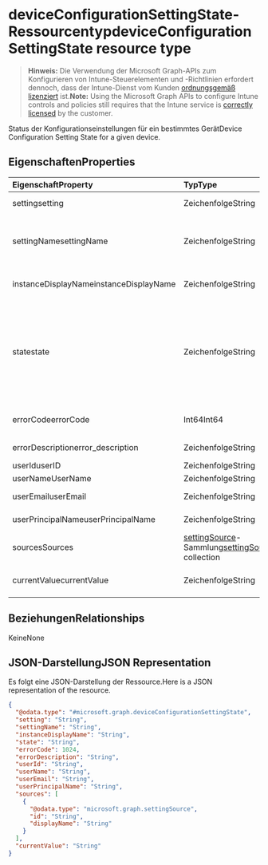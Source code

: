 # <a name="deviceconfigurationsettingstate-resource-type"></a><span data-ttu-id="932ca-101">deviceConfigurationSettingState-Ressourcentyp</span><span class="sxs-lookup"><span data-stu-id="932ca-101">deviceConfigurationSettingState resource type</span></span>

> <span data-ttu-id="932ca-102">**Hinweis:** Die Verwendung der Microsoft Graph-APIs zum Konfigurieren von Intune-Steuerelementen und -Richtlinien erfordert dennoch, dass der Intune-Dienst vom Kunden [ordnungsgemäß lizenziert](https://go.microsoft.com/fwlink/?linkid=839381) ist.</span><span class="sxs-lookup"><span data-stu-id="932ca-102">**Note:** Using the Microsoft Graph APIs to configure Intune controls and policies still requires that the Intune service is [correctly licensed](https://go.microsoft.com/fwlink/?linkid=839381) by the customer.</span></span>

<span data-ttu-id="932ca-103">Status der Konfigurationseinstellungen für ein bestimmtes Gerät</span><span class="sxs-lookup"><span data-stu-id="932ca-103">Device Configuration Setting State for a given device.</span></span>
## <a name="properties"></a><span data-ttu-id="932ca-104">Eigenschaften</span><span class="sxs-lookup"><span data-stu-id="932ca-104">Properties</span></span>
|<span data-ttu-id="932ca-105">Eigenschaft</span><span class="sxs-lookup"><span data-stu-id="932ca-105">Property</span></span>|<span data-ttu-id="932ca-106">Typ</span><span class="sxs-lookup"><span data-stu-id="932ca-106">Type</span></span>|<span data-ttu-id="932ca-107">Beschreibung</span><span class="sxs-lookup"><span data-stu-id="932ca-107">Description</span></span>|
|:---|:---|:---|
|<span data-ttu-id="932ca-108">setting</span><span class="sxs-lookup"><span data-stu-id="932ca-108">setting</span></span>|<span data-ttu-id="932ca-109">Zeichenfolge</span><span class="sxs-lookup"><span data-stu-id="932ca-109">String</span></span>|<span data-ttu-id="932ca-110">Die gemeldete Einstellung</span><span class="sxs-lookup"><span data-stu-id="932ca-110">The setting that is being reported</span></span>|
|<span data-ttu-id="932ca-111">settingName</span><span class="sxs-lookup"><span data-stu-id="932ca-111">settingName</span></span>|<span data-ttu-id="932ca-112">Zeichenfolge</span><span class="sxs-lookup"><span data-stu-id="932ca-112">String</span></span>|<span data-ttu-id="932ca-113">Lokalisierter/benutzerfreundlicher Name der Einstellung, die gemeldet wird</span><span class="sxs-lookup"><span data-stu-id="932ca-113">Localized/user friendly setting name that is being reported</span></span>|
|<span data-ttu-id="932ca-114">instanceDisplayName</span><span class="sxs-lookup"><span data-stu-id="932ca-114">instanceDisplayName</span></span>|<span data-ttu-id="932ca-115">Zeichenfolge</span><span class="sxs-lookup"><span data-stu-id="932ca-115">String</span></span>|<span data-ttu-id="932ca-116">Name der Einstellungsinstanz, die gemeldet wird</span><span class="sxs-lookup"><span data-stu-id="932ca-116">Name of setting instance that is being reported.</span></span>|
|<span data-ttu-id="932ca-117">state</span><span class="sxs-lookup"><span data-stu-id="932ca-117">state</span></span>|<span data-ttu-id="932ca-118">Zeichenfolge</span><span class="sxs-lookup"><span data-stu-id="932ca-118">String</span></span>|<span data-ttu-id="932ca-119">Der Konformitätsstatus der Einstellung. Mögliche Werte: `unknown`, `notApplicable`, `compliant`, `remediated`, `nonCompliant`, `error`, `conflict`.</span><span class="sxs-lookup"><span data-stu-id="932ca-119">The compliance state of the setting Possible values are: `unknown`, `notApplicable`, `compliant`, `remediated`, `nonCompliant`, `error`, `conflict`.</span></span>|
|<span data-ttu-id="932ca-120">errorCode</span><span class="sxs-lookup"><span data-stu-id="932ca-120">errorCode</span></span>|<span data-ttu-id="932ca-121">Int64</span><span class="sxs-lookup"><span data-stu-id="932ca-121">Int64</span></span>|<span data-ttu-id="932ca-122">Fehlercode für die Einstellung</span><span class="sxs-lookup"><span data-stu-id="932ca-122">Error code for the setting</span></span>|
|<span data-ttu-id="932ca-123">errorDescription</span><span class="sxs-lookup"><span data-stu-id="932ca-123">error_description</span></span>|<span data-ttu-id="932ca-124">Zeichenfolge</span><span class="sxs-lookup"><span data-stu-id="932ca-124">String</span></span>|<span data-ttu-id="932ca-125">Fehlerbeschreibung</span><span class="sxs-lookup"><span data-stu-id="932ca-125">Error Description</span></span>|
|<span data-ttu-id="932ca-126">userId</span><span class="sxs-lookup"><span data-stu-id="932ca-126">userID</span></span>|<span data-ttu-id="932ca-127">Zeichenfolge</span><span class="sxs-lookup"><span data-stu-id="932ca-127">String</span></span>|<span data-ttu-id="932ca-128">Benutzer-ID</span><span class="sxs-lookup"><span data-stu-id="932ca-128">UserId</span></span>|
|<span data-ttu-id="932ca-129">userName</span><span class="sxs-lookup"><span data-stu-id="932ca-129">UserName</span></span>|<span data-ttu-id="932ca-130">Zeichenfolge</span><span class="sxs-lookup"><span data-stu-id="932ca-130">String</span></span>|<span data-ttu-id="932ca-131">Benutzername</span><span class="sxs-lookup"><span data-stu-id="932ca-131">UserName</span></span>|
|<span data-ttu-id="932ca-132">userEmail</span><span class="sxs-lookup"><span data-stu-id="932ca-132">userEmail</span></span>|<span data-ttu-id="932ca-133">Zeichenfolge</span><span class="sxs-lookup"><span data-stu-id="932ca-133">String</span></span>|<span data-ttu-id="932ca-134">E-Mail-Adresse des Benutzers</span><span class="sxs-lookup"><span data-stu-id="932ca-134">UserEmail Element</span></span>|
|<span data-ttu-id="932ca-135">userPrincipalName</span><span class="sxs-lookup"><span data-stu-id="932ca-135">userPrincipalName</span></span>|<span data-ttu-id="932ca-136">Zeichenfolge</span><span class="sxs-lookup"><span data-stu-id="932ca-136">String</span></span>|<span data-ttu-id="932ca-137">Benutzer-Prinzipalname</span><span class="sxs-lookup"><span data-stu-id="932ca-137">userPrincipalName</span></span>|
|<span data-ttu-id="932ca-138">sources</span><span class="sxs-lookup"><span data-stu-id="932ca-138">Sources</span></span>|<span data-ttu-id="932ca-139">[settingSource](../resources/intune_deviceconfig_settingsource.md)-Sammlung</span><span class="sxs-lookup"><span data-stu-id="932ca-139">[settingSource](../resources/intune_deviceconfig_settingsource.md) collection</span></span>|<span data-ttu-id="932ca-140">Beitragende Richtlinien</span><span class="sxs-lookup"><span data-stu-id="932ca-140">Contributing policies</span></span>|
|<span data-ttu-id="932ca-141">currentValue</span><span class="sxs-lookup"><span data-stu-id="932ca-141">currentValue</span></span>|<span data-ttu-id="932ca-142">Zeichenfolge</span><span class="sxs-lookup"><span data-stu-id="932ca-142">String</span></span>|<span data-ttu-id="932ca-143">Aktueller Wert der Einstellung auf dem Gerät</span><span class="sxs-lookup"><span data-stu-id="932ca-143">Current value of setting on device</span></span>|

## <a name="relationships"></a><span data-ttu-id="932ca-144">Beziehungen</span><span class="sxs-lookup"><span data-stu-id="932ca-144">Relationships</span></span>
<span data-ttu-id="932ca-145">Keine</span><span class="sxs-lookup"><span data-stu-id="932ca-145">None</span></span>
## <a name="json-representation"></a><span data-ttu-id="932ca-146">JSON-Darstellung</span><span class="sxs-lookup"><span data-stu-id="932ca-146">JSON Representation</span></span>
<span data-ttu-id="932ca-147">Es folgt eine JSON-Darstellung der Ressource.</span><span class="sxs-lookup"><span data-stu-id="932ca-147">Here is a JSON representation of the resource.</span></span>
<!-- {
  "blockType": "resource",
  "keyProperty": "id",
  "@odata.type": "microsoft.graph.deviceConfigurationSettingState"
}
-->
``` json
{
  "@odata.type": "#microsoft.graph.deviceConfigurationSettingState",
  "setting": "String",
  "settingName": "String",
  "instanceDisplayName": "String",
  "state": "String",
  "errorCode": 1024,
  "errorDescription": "String",
  "userId": "String",
  "userName": "String",
  "userEmail": "String",
  "userPrincipalName": "String",
  "sources": [
    {
      "@odata.type": "microsoft.graph.settingSource",
      "id": "String",
      "displayName": "String"
    }
  ],
  "currentValue": "String"
}
```



